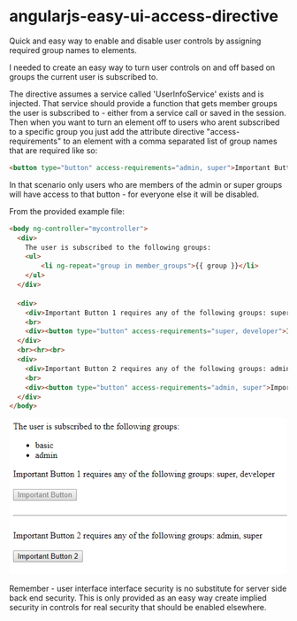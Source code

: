 # angularjs-easy-ui-access-directive
Quick and easy way to enable and disable user controls by assigning required group names to elements.

I needed to create an easy way to turn user controls on and off based on groups the current user is subscribed to.

The directive assumes a service called 'UserInfoService' exists and is injected.  That service should provide a function that gets member groups the user is subscribed to - either from a service call or saved in the session.  Then when you want to turn an element off to users who arent subscribed to a specific group you just add the attribute directive "access-requirements" to an element with a comma separated list of group names that are required like so:

```html
<button type="button" access-requirements="admin, super">Important Button</button>
```
In that scenario only users who are members of the admin or super groups will have access to that button - for everyone else it will be disabled.

From the provided example file:
```html
<body ng-controller="mycontroller">
  <div>
    The user is subscribed to the following groups:
    <ul>
        <li ng-repeat="group in member_groups">{{ group }}</li>
    </ul>
  </div>
  
  <div>
    <div>Important Button 1 requires any of the following groups: super, developer</div>
    <br>
    <div><button type="button" access-requirements="super, developer">Important Button</button></div>
  </div>
  <br><hr><br>
  <div>
    <div>Important Button 2 requires any of the following groups: admin, super</div>
    <br>
    <div><button type="button" access-requirements="admin, super">Important Button 2</button></div>
  </div>
</body>
```

![alt text](https://raw.githubusercontent.com/mvcuccaro/angularjs-easy-ui-access-directive/003655821089b2ff86b32447e7ad0c892c912cd4/screenshots/angular-easy-ui-access-directive-screenshot.png)

Remember - user interface interface security is no substitute for server side back end security.  This is only provided as an easy way create implied security in controls for real security that should be enabled elsewhere. 
